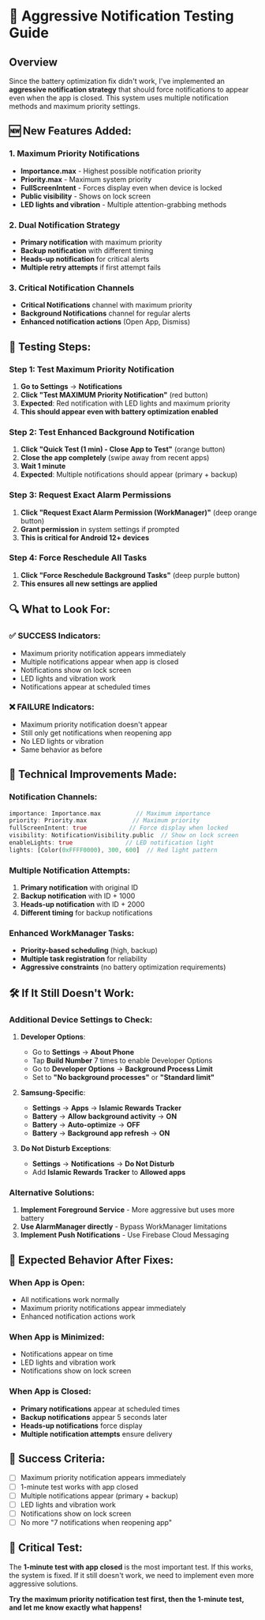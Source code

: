 # 🚨 Aggressive Notification Testing Guide

## Overview
Since the battery optimization fix didn't work, I've implemented an **aggressive notification strategy** that should force notifications to appear even when the app is closed. This system uses multiple notification methods and maximum priority settings.

## 🆕 **New Features Added:**

### 1. **Maximum Priority Notifications**
- **Importance.max** - Highest possible notification priority
- **Priority.max** - Maximum system priority
- **FullScreenIntent** - Forces display even when device is locked
- **Public visibility** - Shows on lock screen
- **LED lights and vibration** - Multiple attention-grabbing methods

### 2. **Dual Notification Strategy**
- **Primary notification** with maximum priority
- **Backup notification** with different timing
- **Heads-up notification** for critical alerts
- **Multiple retry attempts** if first attempt fails

### 3. **Critical Notification Channels**
- **Critical Notifications** channel with maximum priority
- **Background Notifications** channel for regular alerts
- **Enhanced notification actions** (Open App, Dismiss)

## 🧪 **Testing Steps:**

### **Step 1: Test Maximum Priority Notification**
1. **Go to Settings** → **Notifications**
2. **Click "Test MAXIMUM Priority Notification"** (red button)
3. **Expected**: Red notification with LED lights and maximum priority
4. **This should appear even with battery optimization enabled**

### **Step 2: Test Enhanced Background Notification**
1. **Click "Quick Test (1 min) - Close App to Test"** (orange button)
2. **Close the app completely** (swipe away from recent apps)
3. **Wait 1 minute**
4. **Expected**: Multiple notifications should appear (primary + backup)

### **Step 3: Request Exact Alarm Permissions**
1. **Click "Request Exact Alarm Permission (WorkManager)"** (deep orange button)
2. **Grant permission** in system settings if prompted
3. **This is critical for Android 12+ devices**

### **Step 4: Force Reschedule All Tasks**
1. **Click "Force Reschedule Background Tasks"** (deep purple button)
2. **This ensures all new settings are applied**

## 🔍 **What to Look For:**

### **✅ SUCCESS Indicators:**
- Maximum priority notification appears immediately
- Multiple notifications appear when app is closed
- Notifications show on lock screen
- LED lights and vibration work
- Notifications appear at scheduled times

### **❌ FAILURE Indicators:**
- Maximum priority notification doesn't appear
- Still only get notifications when reopening app
- No LED lights or vibration
- Same behavior as before

## 🚀 **Technical Improvements Made:**

### **Notification Channels:**
```dart
importance: Importance.max          // Maximum importance
priority: Priority.max             // Maximum priority
fullScreenIntent: true            // Force display when locked
visibility: NotificationVisibility.public  // Show on lock screen
enableLights: true               // LED notification light
lights: [Color(0xFFFF0000), 300, 600]  // Red light pattern
```

### **Multiple Notification Attempts:**
1. **Primary notification** with original ID
2. **Backup notification** with ID + 1000
3. **Heads-up notification** with ID + 2000
4. **Different timing** for backup notifications

### **Enhanced WorkManager Tasks:**
- **Priority-based scheduling** (high, backup)
- **Multiple task registration** for reliability
- **Aggressive constraints** (no battery optimization requirements)

## 🛠️ **If It Still Doesn't Work:**

### **Additional Device Settings to Check:**
1. **Developer Options**:
   - Go to **Settings** → **About Phone**
   - Tap **Build Number** 7 times to enable Developer Options
   - Go to **Developer Options** → **Background Process Limit**
   - Set to **"No background processes"** or **"Standard limit"**

2. **Samsung-Specific**:
   - **Settings** → **Apps** → **Islamic Rewards Tracker**
   - **Battery** → **Allow background activity** → **ON**
   - **Battery** → **Auto-optimize** → **OFF**
   - **Battery** → **Background app refresh** → **ON**

3. **Do Not Disturb Exceptions**:
   - **Settings** → **Notifications** → **Do Not Disturb**
   - Add **Islamic Rewards Tracker** to **Allowed apps**

### **Alternative Solutions:**
1. **Implement Foreground Service** - More aggressive but uses more battery
2. **Use AlarmManager directly** - Bypass WorkManager limitations
3. **Implement Push Notifications** - Use Firebase Cloud Messaging

## 📱 **Expected Behavior After Fixes:**

### **When App is Open:**
- All notifications work normally
- Maximum priority notifications appear immediately
- Enhanced notification actions work

### **When App is Minimized:**
- Notifications appear on time
- LED lights and vibration work
- Notifications show on lock screen

### **When App is Closed:**
- **Primary notifications** appear at scheduled times
- **Backup notifications** appear 5 seconds later
- **Heads-up notifications** force display
- **Multiple notification attempts** ensure delivery

## 🎯 **Success Criteria:**

- [ ] Maximum priority notification appears immediately
- [ ] 1-minute test works with app closed
- [ ] Multiple notifications appear (primary + backup)
- [ ] LED lights and vibration work
- [ ] Notifications show on lock screen
- [ ] No more "7 notifications when reopening app"

## 🚨 **Critical Test:**

The **1-minute test with app closed** is the most important test. If this works, the system is fixed. If it still doesn't work, we need to implement even more aggressive solutions.

**Try the maximum priority notification test first, then the 1-minute test, and let me know exactly what happens!** 